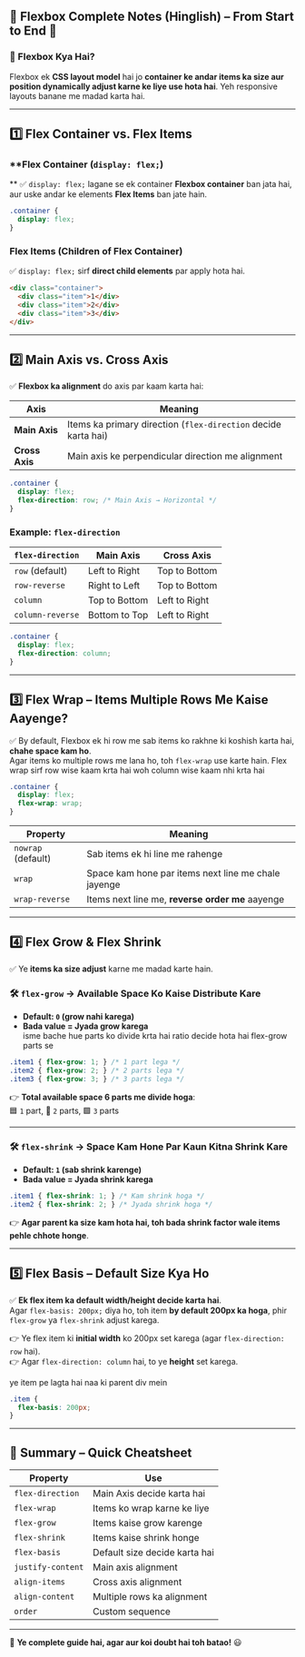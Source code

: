 ## 📌 **Flexbox Complete Notes (Hinglish) – From Start to End** 🚀  

### **🔹 Flexbox Kya Hai?**
Flexbox ek **CSS layout model** hai jo **container ke andar items ka size aur position dynamically adjust karne ke liye use hota hai**. Yeh responsive layouts banane me madad karta hai.

---

## **1️⃣ Flex Container vs. Flex Items**
### **Flex Container (`display: flex;`)
**
✅ `display: flex;` lagane se ek container **Flexbox container** ban jata hai, aur uske andar ke elements **Flex Items** ban jate hain.

```css
.container {
  display: flex;
}
```

### **Flex Items (Children of Flex Container)**
✅ `display: flex;` sirf **direct child elements** par apply hota hai.

```html
<div class="container">
  <div class="item">1</div>
  <div class="item">2</div>
  <div class="item">3</div>
</div>
```

---

## **2️⃣ Main Axis vs. Cross Axis**
✅ **Flexbox ka alignment** do axis par kaam karta hai:

| Axis | Meaning |
|------|---------|
| **Main Axis** | Items ka primary direction (`flex-direction` decide karta hai) |
| **Cross Axis** | Main axis ke perpendicular direction me alignment |

```css
.container {
  display: flex;
  flex-direction: row; /* Main Axis → Horizontal */
}
```

### **Example: `flex-direction`**
| `flex-direction` | Main Axis | Cross Axis |
|-----------------|-----------|------------|
| `row` (default) | Left to Right | Top to Bottom |
| `row-reverse` | Right to Left | Top to Bottom |
| `column` | Top to Bottom | Left to Right |
| `column-reverse` | Bottom to Top | Left to Right |

```css
.container {
  display: flex;
  flex-direction: column;
}
```

---

## **3️⃣ Flex Wrap – Items Multiple Rows Me Kaise Aayenge?**
✅ By default, Flexbox ek hi row me sab items ko rakhne ki koshish karta hai, **chahe space kam ho**.  
Agar items ko multiple rows me lana ho, toh `flex-wrap` use karte hain.
Flex wrap sirf row wise kaam krta hai woh column wise kaam nhi krta hai

```css
.container {
  display: flex;
  flex-wrap: wrap;
}
```

| Property           | Meaning                                             |
| ------------------ | --------------------------------------------------- |
| `nowrap` (default) | Sab items ek hi line me rahenge                     |
| `wrap`             | Space kam hone par items next line me chale jayenge |
| `wrap-reverse`     | Items next line me, **reverse order me** aayenge    |

---

## **4️⃣ Flex Grow & Flex Shrink**
✅ Ye **items ka size adjust** karne me madad karte hain.

### **🛠 `flex-grow` → Available Space Ko Kaise Distribute Kare**
- **Default: `0` (grow nahi karega)**
- **Bada value = Jyada grow karega**  
isme bache hue parts ko divide krta hai ratio decide hota hai flex-grow parts se
```css
.item1 { flex-grow: 1; } /* 1 part lega */
.item2 { flex-grow: 2; } /* 2 parts lega */
.item3 { flex-grow: 3; } /* 3 parts lega */
```

👉 **Total available space 6 parts me divide hoga**:  
🟦 `1` part, 🔵 `2` parts, 🟩 `3` parts

---

### **🛠 `flex-shrink` → Space Kam Hone Par Kaun Kitna Shrink Kare**
- **Default: `1` (sab shrink karenge)**
- **Bada value = Jyada shrink karega**

```css
.item1 { flex-shrink: 1; } /* Kam shrink hoga */
.item2 { flex-shrink: 2; } /* Jyada shrink hoga */
```

👉 **Agar parent ka size kam hota hai, toh bada shrink factor wale items pehle chhote honge**.

---

## **5️⃣ Flex Basis – Default Size Kya Ho**
✅ **Ek flex item ka default width/height decide karta hai**.  
Agar `flex-basis: 200px;` diya ho, toh item **by default 200px ka hoga**, phir `flex-grow` ya `flex-shrink` adjust karega.

👉 Ye flex item ki **initial width** ko 200px set karega (agar `flex-direction: row` hai).  
👉 Agar `flex-direction: column` hai, to ye **height** set karega.

ye item pe lagta hai naa ki parent div mein 
```css
.item {
  flex-basis: 200px;
}
```

---

## **📏 Summary – Quick Cheatsheet**
| Property          | Use                           |
| ----------------- | ----------------------------- |
| `flex-direction`  | Main Axis decide karta hai    |
| `flex-wrap`       | Items ko wrap karne ke liye   |
| `flex-grow`       | Items kaise grow karenge      |
| `flex-shrink`     | Items kaise shrink honge      |
| `flex-basis`      | Default size decide karta hai |
| `justify-content` | Main axis alignment           |
| `align-items`     | Cross axis alignment          |
| `align-content`   | Multiple rows ka alignment    |
| `order`           | Custom sequence               |

---

🚀 **Ye complete guide hai, agar aur koi doubt hai toh batao!** 😃

